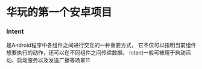 # 华玩的第一个安卓项目


### Intent
是Android程序中各组件之间进行交互的一种重要方式，
它不仅可以指明当前组件想要执行的动作，还可以在不同组件之间传递数据。
Intent一般可被用于启动活动、启动服务以及发送广播等场景11
